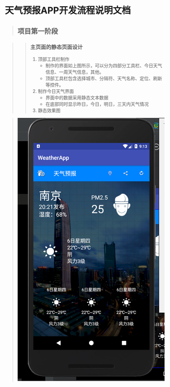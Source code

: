 # 天气预报APP开发流程说明文档

> ## 项目第一阶段

> > ### 主页面的静态页面设计
> >
> > 1. 顶部工具栏制作
> >    * 制作的界面如上图所示，可以分为四部分工具栏、今日天气信息、一周天气信息，其他。 
> >    * 顶部工具栏包含选择城市、分隔符、天气名称、定位、刷新等控件。
> > 2. 制作今日天气界面
> >    * 界面中的数据采用静态文本数据
> >    * 在底部同时显示昨日，今日，明日，三天内天气情况
> > 3. 静态效果图
>

> ![weather](https://raw.githubusercontent.com/IceFrost925/Android/master/LiuJiaXiu/weather.png)
>
>

